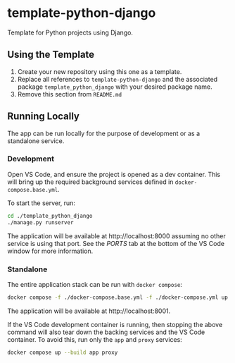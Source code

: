 # template-python-django

Template for Python projects using Django.

## Using the Template

1. Create your new repository using this one as a template.
2. Replace all references to `template-python-django` and the associated package
   `template_python_django` with your desired package name.
3. Remove this section from `README.md`

## Running Locally

The app can be run locally for the purpose of development or as a standalone
service.

### Development

Open VS Code, and ensure the project is opened as a dev container. This will
bring up the required background services defined in `docker-compose.base.yml`.

To start the server, run:
```bash
cd ./template_python_django
./manage.py runserver
```

The application will be available at http://localhost:8000 assuming no other
service is using that port. See the _PORTS_ tab at the bottom of the VS Code
window for more information.

### Standalone

The entire application stack can be run with `docker compose`:
```bash
docker compose -f ./docker-compose.base.yml -f ./docker-compose.yml up --build
```

The application will be available at http://localhost:8001.

If the VS Code development container is running, then stopping the above command
will also tear down the backing services and the VS Code container. To avoid
this, run only the `app` and `proxy` services:
```bash
docker compose up --build app proxy
```
